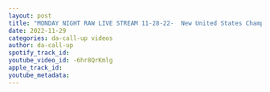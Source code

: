 ```yaml
---
layout: post
title: "MONDAY NIGHT RAW LIVE STREAM 11-28-22-  New United States Champion Beck Lynch is Back"
date: 2022-11-29
categories: da-call-up videos
author: da-call-up
spotify_track_id: 
youtube_video_id: -6hr8QrKmlg
apple_track_id: 
youtube_metadata: 
---
```

